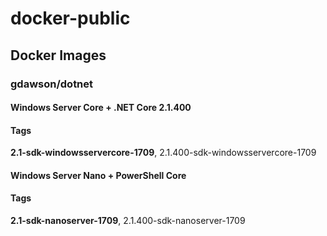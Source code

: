 # docker-public

## Docker Images

### gdawson/dotnet

#### Windows Server Core + .NET Core 2.1.400

#### Tags

**2.1-sdk-windowsservercore-1709**, 2.1.400-sdk-windowsservercore-1709

#### Windows Server Nano + PowerShell Core

#### Tags

**2.1-sdk-nanoserver-1709**, 2.1.400-sdk-nanoserver-1709
